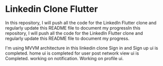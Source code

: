 # Linkedin Clone Flutter

In this repository, I will push all the code for the LinkedIn Flutter clone and regularly update this README file to document my progressIn this repository, I will push all the code for the LinkedIn Flutter clone and regularly update this README file to document my progress.

I'm using MVVM architecture in this linkedin clone
Sign in and Sign up ui is completed.
home ui is completed for user post
network view ui is Completed.
working on notification.
Working on profile ui.